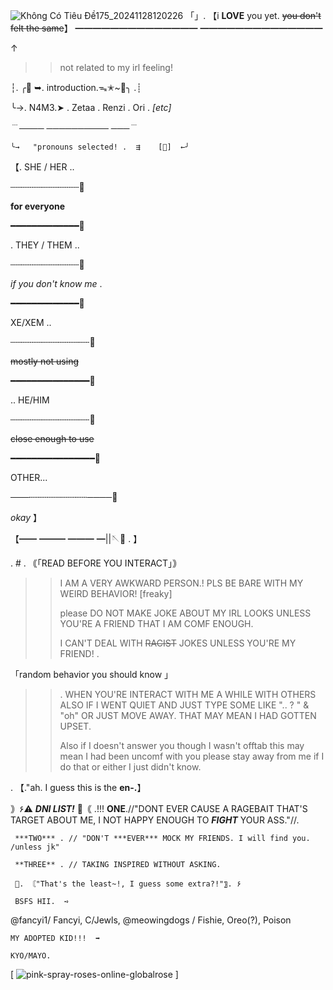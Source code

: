 ![Không Có Tiêu Đề175_20241128120226](https://github.com/user-attachments/assets/81ca4686-1208-4ead-b51e-6e2d54812266)
「」. 【i **LOVE** you yet. ~~you don't felt the same~~】
━━━━━━━━━━━━━━
━━━━━━━━━━━━━━

↑
>>not related to my irl feeling!

┆. ╭🥀 ➥. introduction.ᯓ✭~🌹╮ .┊

╰→. N4M3.➤ . 
Zetaa . Renzi . Ori . _[etc]_  
 
 ﹉──── ────────── ───﹉

		 
    ╰→   "pronouns selected! .  ⇶    [🌹]  ←╯	

 【. SHE / HER ..

 ┄┄┄┄┄┄┄┄┄┄┄┄┄🥀
 
 **for everyone**

 ━━━━━━━━━━━━━🌹
 
 
 . THEY / THEM ..

 ┄┄┄┄┄┄┄┄┄┄┄┄┄🥀
 
 _if you don't know me_ .

 ━━━━━━━━━━━━━🌹
 
XE/XEM ..

┄┄┄┄┄┄┄┄┄┄┄┄┄┄┄🥀
 
 ~~mostly not using~~

 ━━━━━━━━━━━━━━━🌹
 
 .. HE/HIM

 ┄┄┄┄┄┄┄┄┄┄┄┄┄┄┄🥀
 
 ~~close enough to use~~

 ━━━━━━━━━━━━━━━━🌹

 OTHER... 

 ───┄┄┄┄┄┄┄┄┄┄┄────🥀


 *okay* 】

【━━ ━━━  ━━━ ━||🪡🌹 . 】

. #
. ｟「READ BEFORE YOU INTERACT」｠

>> I AM A VERY AWKWARD PERSON.! PLS BE BARE WITH MY WEIRD BEHAVIOR! [freaky]
>>
>> please DO NOT MAKE JOKE ABOUT MY IRL LOOKS UNLESS YOU'RE A FRIEND THAT I AM COMF ENOUGH.
>> 
>> I CAN'T DEAL WITH ~~RACIST~~ JOKES UNLESS YOU'RE MY FRIEND! .
>> 
「random behavior you should know 」


>>
>> 
>> . WHEN YOU'RE INTERACT WITH ME A WHILE WITH OTHERS ALSO IF I WENT QUIET AND JUST TYPE SOME LIKE ".. ? " & "oh" OR JUST MOVE AWAY. THAT MAY MEAN I HAD GOTTEN UPSET.
>>
>>Also if I doesn't answer you  though I wasn't offtab  this may mean I had been uncomf with you  please stay away from me if I do that or either I just didn't know.

. 【."ah. I guess this is the **en-.**】

｠۶⚠ ***DNI LIST!*** 🥀｟
.!!! **ONE**.//"DONT EVER CAUSE A RAGEBAIT THAT'S TARGET ABOUT ME, I NOT HAPPY ENOUGH TO ***FIGHT*** YOUR ASS."//.
     
     ***TWO*** . // "DON'T ***EVER*** MOCK MY FRIENDS. I will find you. /unless jk"

     **THREE** . // TAKING INSPIRED WITHOUT ASKING. 

     🌹. 〘"That's the least~!, I guess some extra?!"〗. ۶ 

     BSFS HII.  ➺

@fancyi1/ Fancyi, C/Jewls, @meowingdogs / Fishie, Oreo(?), Poison

    MY ADOPTED KID!!!  ➡︎

    KYO/MAYO.


[ ![pink-spray-roses-online-globalrose](https://github.com/user-attachments/assets/f68f0cee-9314-4e65-bb4d-0052e3223814) ]
